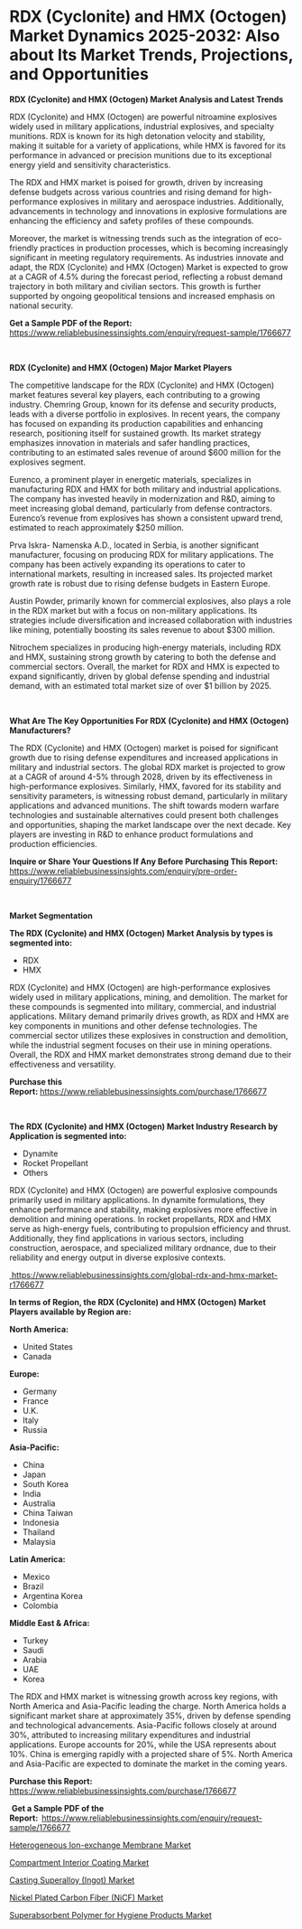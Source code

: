 <p><h1>RDX (Cyclonite) and HMX (Octogen) Market Dynamics 2025-2032: Also about Its Market Trends, Projections, and Opportunities</h1></p><p><strong>RDX (Cyclonite) and HMX (Octogen) Market Analysis and Latest Trends</strong></p>
<p><p>RDX (Cyclonite) and HMX (Octogen) are powerful nitroamine explosives widely used in military applications, industrial explosives, and specialty munitions. RDX is known for its high detonation velocity and stability, making it suitable for a variety of applications, while HMX is favored for its performance in advanced or precision munitions due to its exceptional energy yield and sensitivity characteristics.</p><p>The RDX and HMX market is poised for growth, driven by increasing defense budgets across various countries and rising demand for high-performance explosives in military and aerospace industries. Additionally, advancements in technology and innovations in explosive formulations are enhancing the efficiency and safety profiles of these compounds.</p><p>Moreover, the market is witnessing trends such as the integration of eco-friendly practices in production processes, which is becoming increasingly significant in meeting regulatory requirements. As industries innovate and adapt, the RDX (Cyclonite) and HMX (Octogen) Market is expected to grow at a CAGR of 4.5% during the forecast period, reflecting a robust demand trajectory in both military and civilian sectors. This growth is further supported by ongoing geopolitical tensions and increased emphasis on national security.</p></p>
<p><strong>Get a Sample PDF of the Report:&nbsp;</strong> <a href="https://www.reliablebusinessinsights.com/enquiry/request-sample/1766677?utm_campaign=75&utm_medium=2&utm_source=Github&utm_content=ia&utm_term=02022025&utm_id=rdx-cyclonite-and-hmx-octogen">https://www.reliablebusinessinsights.com/enquiry/request-sample/1766677</a></p>
<p>&nbsp;</p>
<p><strong>RDX (Cyclonite) and HMX (Octogen) Major Market Players</strong></p>
<p><p>The competitive landscape for the RDX (Cyclonite) and HMX (Octogen) market features several key players, each contributing to a growing industry. Chemring Group, known for its defense and security products, leads with a diverse portfolio in explosives. In recent years, the company has focused on expanding its production capabilities and enhancing research, positioning itself for sustained growth. Its market strategy emphasizes innovation in materials and safer handling practices, contributing to an estimated sales revenue of around $600 million for the explosives segment.</p><p>Eurenco, a prominent player in energetic materials, specializes in manufacturing RDX and HMX for both military and industrial applications. The company has invested heavily in modernization and R&D, aiming to meet increasing global demand, particularly from defense contractors. Eurenco’s revenue from explosives has shown a consistent upward trend, estimated to reach approximately $250 million.</p><p>Prva Iskra- Namenska A.D., located in Serbia, is another significant manufacturer, focusing on producing RDX for military applications. The company has been actively expanding its operations to cater to international markets, resulting in increased sales. Its projected market growth rate is robust due to rising defense budgets in Eastern Europe.</p><p>Austin Powder, primarily known for commercial explosives, also plays a role in the RDX market but with a focus on non-military applications. Its strategies include diversification and increased collaboration with industries like mining, potentially boosting its sales revenue to about $300 million.</p><p>Nitrochem specializes in producing high-energy materials, including RDX and HMX, sustaining strong growth by catering to both the defense and commercial sectors. Overall, the market for RDX and HMX is expected to expand significantly, driven by global defense spending and industrial demand, with an estimated total market size of over $1 billion by 2025.</p></p>
<p>&nbsp;</p>
<p><strong>What Are The Key Opportunities For RDX (Cyclonite) and HMX (Octogen) Manufacturers?</strong></p>
<p><p>The RDX (Cyclonite) and HMX (Octogen) market is poised for significant growth due to rising defense expenditures and increased applications in military and industrial sectors. The global RDX market is projected to grow at a CAGR of around 4-5% through 2028, driven by its effectiveness in high-performance explosives. Similarly, HMX, favored for its stability and sensitivity parameters, is witnessing robust demand, particularly in military applications and advanced munitions. The shift towards modern warfare technologies and sustainable alternatives could present both challenges and opportunities, shaping the market landscape over the next decade. Key players are investing in R&D to enhance product formulations and production efficiencies.</p></p>
<p><strong>Inquire or Share Your Questions If Any Before Purchasing This Report:</strong> <a href="https://www.reliablebusinessinsights.com/enquiry/pre-order-enquiry/1766677?utm_campaign=75&utm_medium=2&utm_source=Github&utm_content=ia&utm_term=02022025&utm_id=rdx-cyclonite-and-hmx-octogen">https://www.reliablebusinessinsights.com/enquiry/pre-order-enquiry/1766677</a></p>
<p>&nbsp;</p>
<p><strong>Market Segmentation</strong></p>
<p><strong>The RDX (Cyclonite) and HMX (Octogen) Market Analysis by types is segmented into:</strong></p>
<p><ul><li>RDX</li><li>HMX</li></ul></p>
<p><p>RDX (Cyclonite) and HMX (Octogen) are high-performance explosives widely used in military applications, mining, and demolition. The market for these compounds is segmented into military, commercial, and industrial applications. Military demand primarily drives growth, as RDX and HMX are key components in munitions and other defense technologies. The commercial sector utilizes these explosives in construction and demolition, while the industrial segment focuses on their use in mining operations. Overall, the RDX and HMX market demonstrates strong demand due to their effectiveness and versatility.</p></p>
<p><strong>Purchase this Report:&nbsp;</strong><a href="https://www.reliablebusinessinsights.com/purchase/1766677?utm_campaign=75&utm_medium=2&utm_source=Github&utm_content=ia&utm_term=02022025&utm_id=rdx-cyclonite-and-hmx-octogen">https://www.reliablebusinessinsights.com/purchase/1766677</a></p>
<p>&nbsp;</p>
<p><strong>The RDX (Cyclonite) and HMX (Octogen) Market Industry Research by Application is segmented into:</strong></p>
<p><ul><li>Dynamite</li><li>Rocket Propellant</li><li>Others</li></ul></p>
<p><p>RDX (Cyclonite) and HMX (Octogen) are powerful explosive compounds primarily used in military applications. In dynamite formulations, they enhance performance and stability, making explosives more effective in demolition and mining operations. In rocket propellants, RDX and HMX serve as high-energy fuels, contributing to propulsion efficiency and thrust. Additionally, they find applications in various sectors, including construction, aerospace, and specialized military ordnance, due to their reliability and energy output in diverse explosive contexts.</p></p>
<p><a href="https://www.reliablebusinessinsights.com/global-rdx-and-hmx-market-r1766677?utm_campaign=75&utm_medium=2&utm_source=Github&utm_content=ia&utm_term=02022025&utm_id=rdx-cyclonite-and-hmx-octogen">&nbsp;https://www.reliablebusinessinsights.com/global-rdx-and-hmx-market-r1766677</a></p>
<p><strong>In terms of Region, the RDX (Cyclonite) and HMX (Octogen) Market Players available by Region are:</strong></p>
<p>
    <p> <strong> North America: </strong>
        <ul>
            <li>United States</li>
            <li>Canada</li>
        </ul>
        </p> 
    <p> <strong> Europe: </strong>
        <ul>
            <li>Germany</li>
            <li>France</li>
            <li>U.K.</li>
            <li>Italy</li>
            <li>Russia</li>
        </ul>
        </p> 
    <p> <strong> Asia-Pacific: </strong>
        <ul>
            <li>China</li>
            <li>Japan</li>
            <li>South Korea</li>
            <li>India</li>
            <li>Australia</li>
            <li>China Taiwan</li>
            <li>Indonesia</li>
            <li>Thailand</li>
            <li>Malaysia</li>
        </ul>
        </p> 
    <p> <strong> Latin America: </strong>
        <ul>
            <li>Mexico</li>
            <li>Brazil</li>
            <li>Argentina Korea</li>
            <li>Colombia</li>
        </ul>
        </p> 
    <p> <strong> Middle East & Africa: </strong>
        <ul>
            <li>Turkey</li>
            <li>Saudi</li>
            <li>Arabia</li>
            <li>UAE</li>
            <li>Korea</li>
        </ul>
    </p>
    </p>
<p><p>The RDX and HMX market is witnessing growth across key regions, with North America and Asia-Pacific leading the charge. North America holds a significant market share at approximately 35%, driven by defense spending and technological advancements. Asia-Pacific follows closely at around 30%, attributed to increasing military expenditures and industrial applications. Europe accounts for 20%, while the USA represents about 10%. China is emerging rapidly with a projected share of 5%. North America and Asia-Pacific are expected to dominate the market in the coming years.</p></p>
<p><strong>Purchase this Report: </strong><a href="https://www.reliablebusinessinsights.com/purchase/1766677?utm_campaign=75&utm_medium=2&utm_source=Github&utm_content=ia&utm_term=02022025&utm_id=rdx-cyclonite-and-hmx-octogen">https://www.reliablebusinessinsights.com/purchase/1766677</a></p>
<p>&nbsp;<strong>Get a Sample PDF of the Report:&nbsp;&nbsp;</strong><a href="https://www.reliablebusinessinsights.com/enquiry/request-sample/1766677?utm_campaign=75&utm_medium=2&utm_source=Github&utm_content=ia&utm_term=02022025&utm_id=rdx-cyclonite-and-hmx-octogen">https://www.reliablebusinessinsights.com/enquiry/request-sample/1766677</a></p>
<p><strong></strong></p>
<p><p><a href="https://github.com/salodipura00/Market-Research-Report-List-1/blob/main/heterogeneous-ion-exchange-membrane-market.md?utm_campaign=75&utm_medium=2&utm_source=Github&utm_content=ia&utm_term=02022025&utm_id=rdx-cyclonite-and-hmx-octogen">Heterogeneous Ion-exchange Membrane Market</a></p><p><a href="https://github.com/howdlecirone/Market-Research-Report-List-1/blob/main/compartment-interior-coating-market.md?utm_campaign=75&utm_medium=2&utm_source=Github&utm_content=ia&utm_term=02022025&utm_id=rdx-cyclonite-and-hmx-octogen">Compartment Interior Coating Market</a></p><p><a href="https://github.com/vioarapoyil/Market-Research-Report-List-1/blob/main/casting-superalloy-ingot-market.md?utm_campaign=75&utm_medium=2&utm_source=Github&utm_content=ia&utm_term=02022025&utm_id=rdx-cyclonite-and-hmx-octogen">Casting Superalloy (Ingot) Market</a></p><p><a href="https://github.com/crooneinis80/Market-Research-Report-List-1/blob/main/nickel-plated-carbon-fiber-nicf-market.md?utm_campaign=75&utm_medium=2&utm_source=Github&utm_content=ia&utm_term=02022025&utm_id=rdx-cyclonite-and-hmx-octogen">Nickel Plated Carbon Fiber (NiCF) Market</a></p><p><a href="https://github.com/viipposahko25/Market-Research-Report-List-1/blob/main/superabsorbent-polymer-for-hygiene-products-market.md?utm_campaign=75&utm_medium=2&utm_source=Github&utm_content=ia&utm_term=02022025&utm_id=rdx-cyclonite-and-hmx-octogen">Superabsorbent Polymer for Hygiene Products Market</a></p></p>